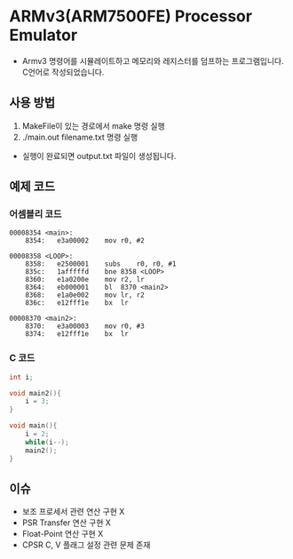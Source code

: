 # ARMv3(ARM7500FE) Processor Emulator

- Armv3 명령어를 시뮬레이트하고 메모리와 레지스터를 덤프하는 프로그램입니다. C언어로 작성되었습니다. 

## 사용 방법

1. MakeFile이 있는 경로에서 make 명령 실행
2. ./main.out filename.txt 명령 실행

- 실행이 완료되면 output.txt 파일이 생성됩니다.  

## 예제 코드

### 어셈블리 코드
``` assembly
00008354 <main>:
    8354:	e3a00002 	mov	r0, #2

00008358 <LOOP>:
    8358:	e2500001 	subs	r0, r0, #1
    835c:	1afffffd 	bne	8358 <LOOP>
    8360:	e1a0200e 	mov	r2, lr
    8364:	eb000001 	bl	8370 <main2>
    8368:	e1a0e002 	mov	lr, r2
    836c:	e12fff1e 	bx	lr

00008370 <main2>:
    8370:	e3a00003 	mov	r0, #3
    8374:	e12fff1e 	bx	lr
```

### C 코드
``` C
int i;

void main2(){
    i = 3;
}

void main(){
    i = 2;
    while(i--);
    main2();
}
```

## 이슈

- 보조 프로세서 관련 연산 구현 X
- PSR Transfer 연산 구현 X
- Float-Point 연산 구현 X
- CPSR C, V 플래그 설정 관련 문제 존재